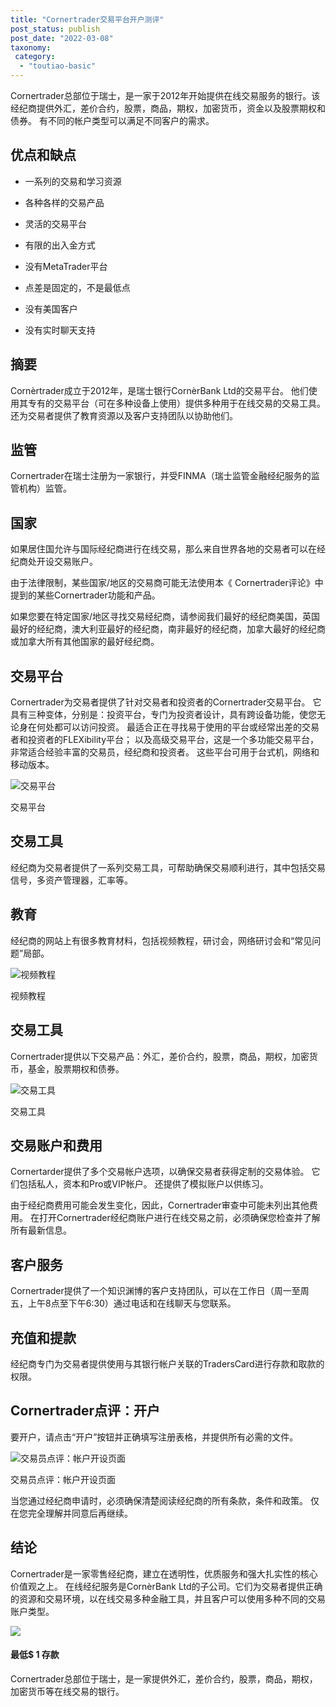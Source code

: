 ```yaml
---
title: "Cornertrader交易平台开户测评"
post_status: publish
post_date: "2022-03-08"
taxonomy:
 category: 
  - "toutiao-basic"
---
```


Cornertrader总部位于瑞士，是一家于2012年开始提供在线交易服务的银行。该经纪商提供外汇，差价合约，股票，商品，期权，加密货币，资金以及股票期权和债券。 有不同的帐户类型可以满足不同客户的需求。

## 优点和缺点

- 一系列的交易和学习资源

- 各种各样的交易产品

- 灵活的交易平台

- 有限的出入金方式

- 没有MetaTrader平台

- 点差是固定的，不是最低点

- 没有美国客户

- 没有实时聊天支持


## 摘要

Cornèrtrader成立于2012年，是瑞士银行CornèrBank Ltd的交易平台。 他们使用其专有的交易平台（可在多种设备上使用）提供多种用于在线交易的交易工具。 还为交易者提供了教育资源以及客户支持团队以协助他们。

## 监管

Cornertrader在瑞士注册为一家银行，并受FINMA（瑞士监管金融经纪服务的监管机构）监管。

## 国家

如果居住国允许与国际经纪商进行在线交易，那么来自世界各地的交易者可以在经纪商处开设交易账户。

由于法律限制，某些国家/地区的交易商可能无法使用本《 Cornertrader评论》中提到的某些Cornertrader功能和产品。

如果您要在特定国家/地区寻找交易经纪商，请参阅我们最好的经纪商美国，英国最好的经纪商，澳大利亚最好的经纪商，南非最好的经纪商，加拿大最好的经纪商或加拿大所有其他国家的最好经纪商。

## 交易平台

Cornertrader为交易者提供了针对交易者和投资者的Cornertrader交易平台。 它具有三种变体，分别是：投资平台，专门为投资者设计，具有跨设备功能，使您无论身在何处都可以访问投资。 最适合正在寻找易于使用的平台或经常出差的交易者和投资者的FLEXibility平台； 以及高级交易平台，这是一个多功能交易平台，非常适合经验丰富的交易员，经纪商和投资者。 这些平台可用于台式机，网络和移动版本。

![交易平台](https://cdn.fendou.la/funstoutiao/2020/11/Cornertrader-Review-Trading-Platforms-1024x278.jpg "交易平台")

交易平台

## 交易工具

经纪商为交易者提供了一系列交易工具，可帮助确保交易顺利进行，其中包括交易信号，多资产管理器，汇率等。

## 教育

经纪商的网站上有很多教育材料，包括视频教程，研讨会，网络研讨会和“常见问题”局部。

![视频教程](https://cdn.fendou.la/funstoutiao/2020/11/Cornertrader-Review-Video-Tutorials-.jpg "视频教程")

视频教程

## 交易工具

Cornertrader提供以下交易产品：外汇，差价合约，股票，商品，期权，加密货币，基金，股票期权和债券。

![交易工具](https://cdn.fendou.la/funstoutiao/2020/11/Cornertrader-Review-Trading-Instruments.jpg "交易工具")

交易工具

## 交易账户和费用

Cornertarder提供了多个交易帐户选项，以确保交易者获得定制的交易体验。 它们包括私人，资本和Pro或VIP帐户。 还提供了模拟账户以供练习。

由于经纪商费用可能会发生变化，因此，Cornertrader审查中可能未列出其他费用。 在打开Cornertrader经纪商账户进行在线交易之前，必须确保您检查并了解所有最新信息。

## 客户服务

Cornertrader提供了一个知识渊博的客户支持团队，可以在工作日（周一至周五，上午8点至下午6:30）通过电话和在线聊天与您联系。

## 充值和提款

经纪商专门为交易者提供使用与其银行帐户关联的TradersCard进行存款和取款的权限。

## Cornertrader点评：开户

要开户，请点击“开户”按钮并正确填写注册表格，并提供所有必需的文件。

![交易员点评：帐户开设页面](https://cdn.fendou.la/funstoutiao/2020/11/Cornertrader-Review-Account-Opening-Page.jpg "交易员点评：帐户开设页面")

交易员点评：帐户开设页面

当您通过经纪商申请时，必须确保清楚阅读经纪商的所有条款，条件和政策。 仅在您完全理解并同意后再继续。

## 结论

Cornertrader是一家零售经纪商，建立在透明性，优质服务和强大扎实性的核心价值观之上。 在线经纪服务是CornèrBank Ltd的子公司。它们为交易者提供正确的资源和交易环境，以在线交易多种金融工具，并且客户可以使用多种不同的交易账户类型。

![](https://cdn.fendou.la/funstoutiao/2020/11/Cornertrader-Logo.png)

#### **最低$ 1** 存款

Cornertrader总部位于瑞士，是一家提供外汇，差价合约，股票，商品，期权，加密货币等在线交易的银行。

